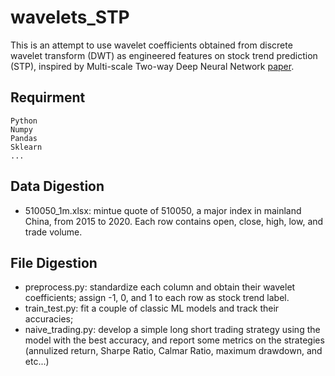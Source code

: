 # wavelets_STP
This is an attempt to use wavelet coefficients obtained from discrete wavelet transform (DWT) as engineered features on stock trend prediction (STP), inspired by Multi-scale Two-way Deep Neural Network [paper](https://www.ijcai.org/Proceedings/2020/0628.pdf). 

## Requirment
```
Python 
Numpy
Pandas
Sklearn 
... 
```

## Data Digestion 
- 510050_1m.xlsx: mintue quote of 510050, a major index in mainland China, from 2015 to 2020. Each row contains open, close, high, low, and trade volume. 

## File Digestion
- preprocess.py: standardize each column and obtain their wavelet coefficients; assign -1, 0, and 1 to each row as stock trend label. 
- train_test.py: fit a couple of classic ML models and track their accuracies; 
- naive_trading.py: develop a simple long short trading strategy using the model with the best accuracy, and report some metrics on the strategies (annulized return, Sharpe Ratio, Calmar Ratio, maximum drawdown, and etc...)

